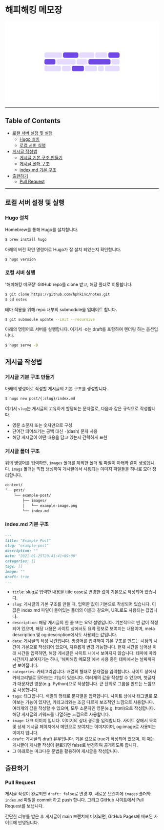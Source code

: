 # 해피해킹 메모장

![Opengraph Image](static/og-image.png)

---

## Table of Contents
- [로컬 서버 설정 및 실행](#로컬-서버-설정-및-실행)
  - [Hugo 설치](#Hugo-설치)
  - [로컬 서버 실행](#로컬-서버-실행)
- [게시글 작성법](#게시글-작성법)
  - [게시글 기본 구조 만들기](#게시글-기본-구조-만들기)
  - [게시글 폴더 구조](#게시글-폴더-구조)
  - [index.md 기본 구조](#indexmd-기본-구조)
- [출판하기](#출판하기)
  - [Pull Request](#pull-request)

---


## 로컬 서버 설정 및 실행

### Hugo 설치

Homebrew를 통해 Hugo를 설치합니다.

```bash
$ brew install hugo
```

아래의 버전 확인 명령어로 Hugo가 잘 설치 되었는지 확인합니다.

```bash
$ hugo version
```

### 로컬 서버 실행

'해피해킹 메모장' GitHub repo를 clone 받고, 해당 폴더로 이동합니다.

```bash
$ git clone https://github.com/hphkinc/notes.git
$ cd notes
```

테마 적용을 위해 repo 내부의 submodule을 업데이트 합니다.

```bash
$ git submodule update --init --recursive
```

아래의 명령어로 서버를 실행합니다. 여기서 `-D`는 draft를 포함하여 렌더링 하는 옵션입니다.

```bash
$ hugo serve -D
```

## 게시글 작성법

### 게시글 기본 구조 만들기

아래의 명령어로 작성할 게시글의 기본 구조를 생성합니다.

```bash
$ hugo new post/{:slug}/index.md
```

여기서 `slug`는 게시글의 고유하게 할당되는 문자열로, 다음과 같은 규칙으로 작성합니다.

- 영문 소문자 또는 숫자만으로 구성
- 단어간 띄어쓰기는 공백 대신 `-`(dash) 문자 사용
- 해당 게시글이 어떤 내용을 담고 있는지 간략하게 표현

### 게시글 폴더 구조

위의 명령어를 입력하면, `images` 폴더를 제외한 폴더 및 파일이 아래와 같이 생성됩니다. `imags` 폴더는 직접 생성하여 게시글에서 사용되는 이미지 파일들을 하나로 모아 정리합니다.

```bash
content/
└── post/
    └── example-post/
        ├── images/
        │   └── example-image.png
        └── index.md
```

### index.md 기본 구조

```markdown
---
title: "Example Post"
slug: "example-post"
description: ""
date: "2021-01-25T20:41:41+09:00"
categories: []
tags: []
image: ""
draft: true
---
```

- `title`: slug로 입력한 내용을 title case로 변경한 값이 기본으로 작성되어 있습니다.
- `slug`: 게시글의 기본 구조를 만들 때, 입력한 값이 기본으로 작성되어 있습니다. 이 값은 index.md 파일이 들어있는 폴더의 이름과 같으며, URL로도 사용되는 값입니다.
- `description`: 해당 게시글의 한 줄 또는 요약 설명입니다. 기본적으로 빈 값이 작성되어 있으며, 해당 내용은 사이트 상에서도 요약 정보로 보여지는 내용이며, meta description 및 og:description에서도 사용되는 값입니다.
- `date`: 게시글의 작성 시간입니다. 명령어를 입력하여 기본 구조를 만드는 시점의 시간이 기본으로 작성되어 있으며, 자유롭게 변경 가능합니다. 현재 시간을 넘어선 미래 시간을 입력하면, 해당 게시글은 사이트 내에서 보여지지 않습니다. 테마에 따라 시간까지 보여지기는 하나, '해피해킹 메모장'에서 사용 중인 테마에서는 날짜까지만 보여집니다.
- `categories`: 카테고리입니다. 배열의 형태로 문자열을 입력합니다. 사이트 상에서 카테고리별로 모아보는 기능이 있습니다. 여러개의 값을 작성할 수 있으며, 첫글자가 대문자인 영문(e.g. Python)으로 작성합니다. 큰 단위로 그룹을 만드는 느낌으로 사용합니다.
- `tags`: 태그입니다. 배열의 형태로 문자열을 입력합니다. 사이트 상에서 태그별로 모아보는 기능이 있지만, 카테고리와는 조금 다르게 보조적인 느낌으로 사용합니다. 여러개의 값을 작성할 수 있으며, 모두 소문자인 영문(e.g. html)으로 작성합니다. 해당 게시글의 키워드를 나열하는 느낌으로 사용합니다.
- `image`: 대표 이미지 입니다. 이미지의 상대 경로를 입력합니다. 사이트 상에서 목록 및 상세 게시글 페이지에서 메인으로 보여지는 이미지이며, og:image로 사용되는 이미지 입니다.
- `draft`: 게시글의 draft 유무입니다. 기본 값으로 true가 작성되어 있으며, 이 때는 게시글이  게시글 작성이 완료되면 false로 변경하여 공개하도록 합니다.
- 그 아래로는 마크다운 문법을 활용하여 게시글을 작성합니다.

## 출판하기

### Pull Request

게시글 작성이 완료되면 `draft: false`로 변경 후, 새로운 브랜치에 `images` 폴더와 `index.md` 파일을 commit 하고 push 합니다. 그리고 GitHub 사이트에서 Pull Request를 보냅니다.

간단한 리뷰를 받은 후 게시글이 main 브랜치에 머지되면, GitHub Pages에 배포된 사이트에 반영됩니다.
